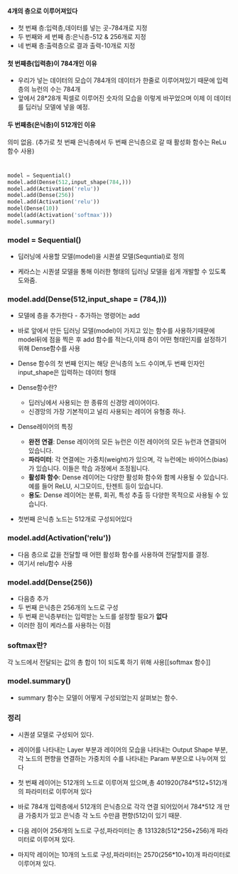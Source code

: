#### 4개의 층으로 이루어져있다
- 첫 번째 층:입력층,데이터를 넣는 곳-784개로 지정
- 두 번째와 세 번째 층:은닉층-512 & 256개로 지정
- 네 번째 층:출력층으로 결과 출력-10개로 지정



#### 첫 번째층(입력층)이 784개인 이유
- 우리가 넣는 데이터의 모습이 784개의 데이터가 한줄로 이루어져있기 때문에 입력층의 뉴런의 수는 784개
- 앞에서 28\*28개 픽셀로 이루어진 숫자의 모습을 이렇게 바꾸었으며 이제 이 데이터를 딥러닝 모델에 넣을 예정. 
#### 두 번째층(은닉층)이 512개인 이유
의미 없음.
(추가로 첫 번째 은닉층에서 두 번째 은닉층으로 갈 때 활성화 함수는 ReLu함수 사용)
# <span></span>

```python
model = Sequential()
model.add(Dense(512,input_shape(784,)))
model.add(Activation('relu'))
model.add(Dense(256))
model.add(Activation('relu'))
model(Dense(10))
model(add(Activation('softmax')))
model.summary()
```
### model = Sequential()
- 딥러닝에 사용할 모델(model)을 시퀀셜 모델(Sequntial)로 정의

- 케라스는 시퀀셜 모델을 통해 이러한 형태의 딥러닝 모델을 쉽게 개발할 수 있도록 도와줌.
### model.add(Dense(512,input_shape = (784,)))
- 모델에 층을 추가한다 - 추가하는 명령어는 add

- 바로 앞에서 만든 딥러닝 모델(model)이 가지고 있는 함수를 사용하기때문에 model뒤에 점을 찍은 후 add 함수를 적는다,이때 층이 어떤 형태인지를 설정하기 위해 Dense함수를 사용

- Dense 함수의 첫 번째 인지는 해당 은닉층의 노드 수이며,두 번째 인자인 input_shape은 입력하는 데이터 형태

- Dense함수란?
	- 딥러닝에서 사용되는 한 종류의 신경망 레이어이다.
	- 신경망의 가장 기본적이고 널리 사용되는 레이어 유형중 하나.
- Dense레이어의 특징
	- **완전 연결**: Dense 레이어의 모든 뉴런은 이전 레이어의 모든 뉴런과 연결되어 있습니다.
	- **파라미터**: 각 연결에는 가중치(weight)가 있으며, 각 뉴런에는 바이어스(bias)가 있습니다. 이들은 학습 과정에서 조정됩니다.
	- **활성화 함수**: Dense 레이어는 다양한 활성화 함수와 함께 사용될 수 있습니다. 예를 들어 ReLU, 시그모이드, 탄젠트 등이 있습니다.
	- **용도**: Dense 레이어는 분류, 회귀, 특성 추출 등 다양한 목적으로 사용될 수 있습니다.

- 첫번째 은닉층 노드는 512개로 구성되어있다

### model.add(Activation('relu'))
- 다음 층으로 값을 전달할 때 어떤 활성화 함수를 사용하여 전달할지를 결정.
- 여기서 relu함수 사용
### model.add(Dense(256))
- 다음층 추가
- 두 번째 은닉층은 256개의 노드로 구성
- 두 번째 은닉층부터는 입력받는 노드를 설정할 필요가  **없다**
- 이러한 점이 케라스를 사용하는 이점
### softmax란?
각 노드에서 전달되는 값의 총 합이 1이 되도록 하기 위해 사용[[softmax 함수]]



### model.summary()
- summary 함수는 모델이 어떻게 구성되었는지 살펴보는 함수.
### 정리
- 시퀀셜 모델로 구성되어 있다.

- 레이어를 나타내는 Layer 부분과 레이어의 모습을 나타내는 Output Shape 부분,각 노드의 편향을 연결하는 가중치의 수를 나타내는 Param 부분으로 나누어져 있다

- 첫 번째 레이어는 512개의 노드로 이루어져 있으며,총 401920(784\*512+512)개의 파라미터로 이루어져 있다

- 바로 784개 입력층에서 512개의 은닉층으로 각각 연결 되어있어서 784\*512 개 만큼 가중치가 있고 은닉층 각 노드 수만큼 편향(512)이 있기 때문.

- 다음 레이어 256개의 노드로 구성,파라미터는 총 131328(512\*256+256)개 파라미터로 이루어져 있다.

- 마지막 레이어는 10개의 노드로 구성,파라미터는 2570(256\*10+10)개 파라미터로 이루어져 있다.
